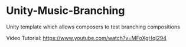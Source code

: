 # Unity-Music-Branching
Unity template which allows composers to test branching compositions

Video Tutorial:
https://www.youtube.com/watch?v=MFoXgHql294

